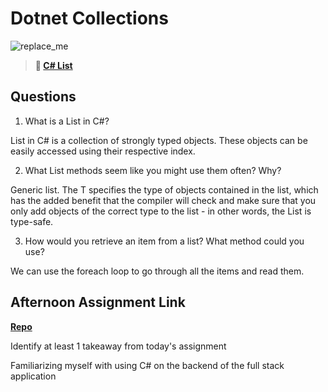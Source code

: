 # Dotnet Collections

![replace_me](https://codeworks.blob.core.windows.net/public/assets/img/illustrations/placeholder.svg)

> **📖 [C# List](https://codeworksacademy.com/fs-student-guide/resources/wk10/02-List-Methods)**

## Questions

1. What is a List in C#?

List in C# is a collection of strongly typed objects. These objects can be easily accessed using their respective index.

2. What List methods seem like you might use them often? Why?
 
Generic list.  The T specifies the type of objects contained in the list, which has the added benefit that the compiler will check and make sure that you only add objects of the correct type to the list - in other words, the List<T> is type-safe.
 
3. How would you retrieve an item from a list? What method could you use?

We can use the foreach loop to go through all the items and read them.

## Afternoon Assignment Link

**[Repo](https://github.com/Miles-Collins/BurgerShack)**

Identify at least 1 takeaway from today's assignment

Familiarizing myself with using C# on the backend of the full stack application
